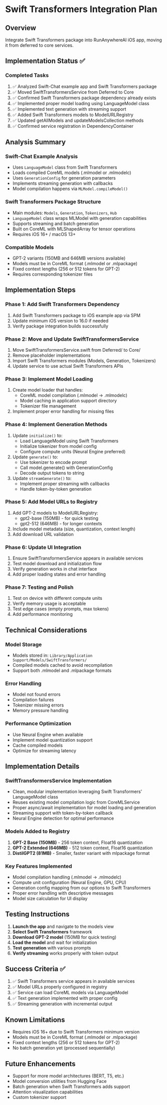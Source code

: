 # Swift Transformers Integration Plan

## Overview
Integrate Swift Transformers package into RunAnywhereAI iOS app, moving it from deferred to core services.

## Implementation Status ✅

### Completed Tasks
1. ✅ Analyzed Swift-Chat example app and Swift Transformers package
2. ✅ Moved SwiftTransformersService from Deferred to Core
3. ✅ Confirmed Swift Transformers package dependency already exists
4. ✅ Implemented proper model loading using LanguageModel class
5. ✅ Implemented text generation with streaming support
6. ✅ Added Swift Transformers models to ModelURLRegistry
7. ✅ Updated getAllModels and updateModelsCollection methods
8. ✅ Confirmed service registration in DependencyContainer

## Analysis Summary

### Swift-Chat Example Analysis
- Uses `LanguageModel` class from Swift Transformers
- Loads compiled CoreML models (.mlmodel or .mlmodelc)
- Uses `GenerationConfig` for generation parameters
- Implements streaming generation with callbacks
- Model compilation happens via `MLModel.compileModel()`

### Swift Transformers Package Structure
- Main modules: `Models`, `Generation`, `Tokenizers`, `Hub`
- `LanguageModel` class wraps MLModel with generation capabilities
- Supports streaming and batch generation
- Built on CoreML with MLShapedArray for tensor operations
- Requires iOS 16+ / macOS 13+

### Compatible Models
- GPT-2 variants (150MB and 646MB versions available)
- Models must be in CoreML format (.mlmodel or .mlpackage)
- Fixed context lengths (256 or 512 tokens for GPT-2)
- Requires corresponding tokenizer files

## Implementation Steps

### Phase 1: Add Swift Transformers Dependency
1. Add Swift Transformers package to iOS example app via SPM
2. Update minimum iOS version to 16.0 if needed
3. Verify package integration builds successfully

### Phase 2: Move and Update SwiftTransformersService
1. Move SwiftTransformersService.swift from Deferred/ to Core/
2. Remove placeholder implementations
3. Import Swift Transformers modules (Models, Generation, Tokenizers)
4. Update service to use actual Swift Transformers APIs

### Phase 3: Implement Model Loading
1. Create model loader that handles:
   - CoreML model compilation (.mlmodel → .mlmodelc)
   - Model caching in application support directory
   - Tokenizer file management
2. Implement proper error handling for missing files

### Phase 4: Implement Generation Methods
1. Update `initialize()` to:
   - Load LanguageModel using Swift Transformers
   - Initialize tokenizer from model config
   - Configure compute units (Neural Engine preferred)
2. Update `generate()` to:
   - Use tokenizer to encode prompt
   - Call model.generate() with GenerationConfig
   - Decode output tokens to string
3. Update `streamGenerate()` to:
   - Implement proper streaming with callbacks
   - Handle token-by-token generation

### Phase 5: Add Model URLs to Registry
1. Add GPT-2 models to ModelURLRegistry:
   - gpt2-base (150MB) - for quick testing
   - gpt2-512 (646MB) - for longer contexts
2. Include model metadata (size, quantization, context length)
3. Add download URL validation

### Phase 6: Update UI Integration
1. Ensure SwiftTransformersService appears in available services
2. Test model download and initialization flow
3. Verify generation works in chat interface
4. Add proper loading states and error handling

### Phase 7: Testing and Polish
1. Test on device with different compute units
2. Verify memory usage is acceptable
3. Test edge cases (empty prompts, max tokens)
4. Add performance monitoring

## Technical Considerations

### Model Storage
- Models stored in: `Library/Application Support/Models/SwiftTransformers/`
- Compiled models cached to avoid recompilation
- Support both .mlmodel and .mlpackage formats

### Error Handling
- Model not found errors
- Compilation failures
- Tokenizer missing errors
- Memory pressure handling

### Performance Optimization
- Use Neural Engine when available
- Implement model quantization support
- Cache compiled models
- Optimize for streaming latency

## Implementation Details

### SwiftTransformersService Implementation
- Clean, modular implementation leveraging Swift Transformers' LanguageModel class
- Reuses existing model compilation logic from CoreMLService
- Proper async/await implementation for model loading and generation
- Streaming support with token-by-token callback
- Neural Engine detection for optimal performance

### Models Added to Registry
1. **GPT-2 Base (150MB)** - 256 token context, Float16 quantization
2. **GPT-2 Extended (646MB)** - 512 token context, Float16 quantization  
3. **DistilGPT2 (81MB)** - Smaller, faster variant with mlpackage format

### Key Features Implemented
- Model compilation handling (.mlmodel → .mlmodelc)
- Compute unit configuration (Neural Engine, GPU, CPU)
- Generation config mapping from our options to Swift Transformers
- Proper error handling with descriptive messages
- Model size calculation for UI display

## Testing Instructions

1. **Launch the app** and navigate to the models view
2. **Select Swift Transformers** framework
3. **Download GPT-2 model** (150MB for quick testing)
4. **Load the model** and wait for initialization
5. **Test generation** with various prompts
6. **Verify streaming** works properly with token output

## Success Criteria ✅
1. ✅ Swift Transformers service appears in available services
2. ✅ Model URLs properly configured in registry
3. ✅ Service can load CoreML models via LanguageModel
4. ✅ Text generation implemented with proper config
5. ✅ Streaming generation with incremental output

## Known Limitations
- Requires iOS 16+ due to Swift Transformers minimum version
- Models must be in CoreML format (.mlmodel or .mlpackage)
- Fixed context lengths (256 or 512 tokens for GPT-2)
- No batch generation yet (processed sequentially)

## Future Enhancements
- Support for more model architectures (BERT, T5, etc.)
- Model conversion utilities from Hugging Face
- Batch generation when Swift Transformers adds support
- Attention visualization capabilities
- Custom tokenizer support